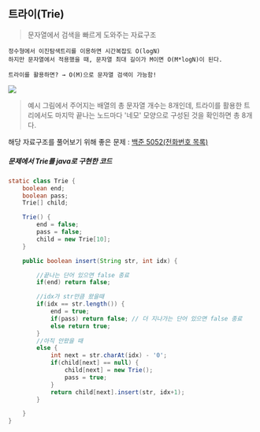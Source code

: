 ## 트라이(Trie)

> 문자열에서 검색을 빠르게 도와주는 자료구조

```
정수형에서 이진탐색트리를 이용하면 시간복잡도 O(logN)
하지만 문자열에서 적용했을 때, 문자열 최대 길이가 M이면 O(M*logN)이 된다.

트라이를 활용하면? → O(M)으로 문자열 검색이 가능함!
```



<img src="https://t1.daumcdn.net/cfile/tistory/24354E335833A7CF17">

> 예시 그림에서 주어지는 배열의 총 문자열 개수는 8개인데, 트라이를 활용한 트리에서도 마지막 끝나는 노드마다 '네모' 모양으로 구성된 것을 확인하면 총 8개다.



해당 자료구조를 풀어보기 위해 좋은 문제 : [백준 5052(전화번호 목록)](<https://www.acmicpc.net/problem/5052>)

##### 문제에서 Trie를 java로 구현한 코드

```java
static class Trie {
    boolean end;
    boolean pass;
    Trie[] child;

    Trie() {
        end = false;
        pass = false;
        child = new Trie[10];
    }

    public boolean insert(String str, int idx) {

        //끝나는 단어 있으면 false 종료
        if(end) return false;

        //idx가 str만큼 왔을때
        if(idx == str.length()) {
            end = true;
            if(pass) return false; // 더 지나가는 단어 있으면 false 종료
            else return true;
        }
        //아직 안왔을 때
        else {
            int next = str.charAt(idx) - '0';
            if(child[next] == null) {
                child[next] = new Trie();
                pass = true;
            }
            return child[next].insert(str, idx+1);
        }

    }
}
```

